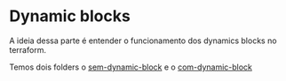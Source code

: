 # Dynamic blocks

A ideia dessa parte é entender o funcionamento dos dynamics blocks no terraform.

Temos dois folders o [sem-dynamic-block](sem-dynamic-block/) e o [com-dynamic-block](com-dynamic-block/)
